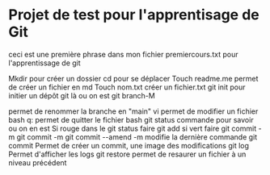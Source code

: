 # Projet de test pour l'apprentisage de Git


ceci est une première phrase dans mon fichier premiercours.txt
pour l'apprentissage de git 


Mkdir pour  créer un dossier
cd pour se déplacer 
Touch readme.me permet de créer un fichier en md
Touch nom.txt créer un fichier.txt
git init pour initier un dépôt git là ou on est 
git branch-M<main> permet de renommer la branche en "main"
vi permet de modifier un fichier bash
q: permet de quitter le fichier bash
git status commande pour savoir ou on en est 
Si rouge dans le git status faire git add<fichier>
si vert faire git commit -m<message>
git commit -m <message> 
git commit --amend -m<noveaunom> modifie la dernière commande git commit
Permet de créer un commit, une image des modifications 
git log
Permet d'afficher les logs
git restore<fichier>
permet de resaurer un fichier à un niveau précédent
